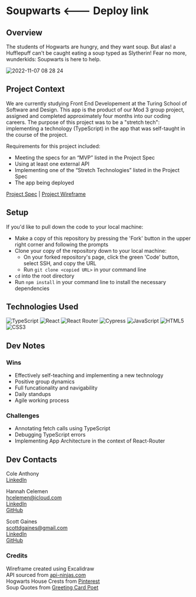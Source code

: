 # Soupwarts <--- Deploy link

## Overview
The students of Hogwarts are hungry, and they want soup. But alas! a Hufflepuff can't be caught eating a soup typed as Slytherin! Fear no more, wunderkids: Soupwarts is here to help.

![2022-11-07 08 28 24](https://user-images.githubusercontent.com/103966650/200353264-3fee24b1-1e38-4bb3-a201-791d6178d053.gif)


## Project Context

We are currently studying Front End Developement at the Turing School of Software and Design. This app is the product of our Mod 3 group project, assigned and completed approximately four months into our coding careers. The purpose of this project was to be a "stretch tech": implementing a technology (TypeScript) in the app that was self-taught in the course of the project.

Requirements for this project included:

- Meeting the specs for an “MVP” listed in the Project Spec
- Using at least one external API
- Implementing one of the “Stretch Technologies” listed in the Project Spec
- The app being deployed

[Project Spec](https://frontend.turing.edu/projects/module-3/stretch.html) | [Project Wireframe](https://excalidraw.com/#room=ee7d29e765e7d7b59085,n_E9_-1dTtyvyIVjYjlgnQ)

## Setup
If you'd like to pull down the code to your local machine:

- Make a copy of this repository by pressing the 'Fork' button in the upper right corner and following the prompts
- Clone your copy of the repository down to your local machine:
  - On your forked repository's page, click the green 'Code' button, select SSH, and copy the URL
  - Run `git clone <copied URL>` in your command line
- `cd` into the root directory
- Run `npm install` in your command line to install the necessary dependencies

## Technologies Used
![TypeScript](https://img.shields.io/badge/TypeScript-007ACC?style=for-the-badge&logo=typescript&logoColor=white)
![React](https://img.shields.io/badge/React-20232A?style=for-the-badge&logo=react&logoColor=61DAFB)
![React Router](https://img.shields.io/badge/React_Router-CA4245?style=for-the-badge&logo=react-router&logoColor=white)
![Cypress](https://img.shields.io/badge/Cypress-17202C?style=for-the-badge&logo=cypress&logoColor=white)
![JavaScript](https://img.shields.io/badge/javascript-%23323330.svg?style=for-the-badge&logo=javascript&logoColor=%23F7DF1E)
![HTML5](https://img.shields.io/badge/html5-%23E34F26.svg?style=for-the-badge&logo=html5&logoColor=white)
![CSS3](https://img.shields.io/badge/css3-%231572B6.svg?style=for-the-badge&logo=css3&logoColor=white)

## Dev Notes
### Wins
- Effectively self-teaching and implementing a new technology
- Positive group dynamics
- Full funcationality and navigability 
- Daily standups
- Agile working process

### Challenges
- Annotating fetch calls using TypeScript
- Debugging TypeScript errors
- Implementing App Architecture in the context of React-Router

## Dev Contacts
Cole Anthony<br>
[LinkedIn](https://www.linkedin.com/in/cole-edwin-anthony/)<br>

Hannah Celemen<br>
hcelemen@icloud.com<br>
[LinkedIn](https://www.linkedin.com/in/hannah-celemen/)<br>
[GitHub](https://github.com/ohClaire)

Scott Gaines<br>
scottdgaines@gmail.com<br>
[LinkedIn](https://www.linkedin.com/in/scottdgaines-fe/)<br>
[GitHub](https://github.com/scottdgaines)


### Credits
Wireframe created using Excalidraw<br>
API sourced from [api-ninjas.com](https://api-ninjas.com/api/recipe)<br>
Hogwarts House Crests from [Pinterest](https://br.pinterest.com/pin/489062840797387185/)<br>
Soup Quotes from [Greeting Card Poet](https://www.greetingcardpoet.com/comforting-soup-quotes/)
